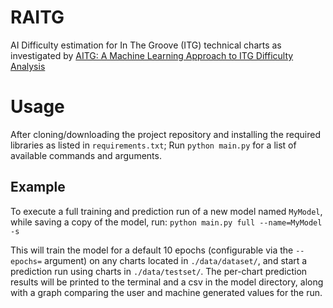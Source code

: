 # RAITG
AI Difficulty estimation for In The Groove (ITG) technical charts as investigated by [AITG: A Machine Learning Approach to ITG Difficulty Analysis](https://github.com/JaceITG/RAITG/blob/main/Report.pdf)

# Usage
After cloning/downloading the project repository and installing the required libraries as listed in `requirements.txt`;
Run
`python main.py`
for a list of available commands and arguments.

## Example
To execute a full training and prediction run of a new model named `MyModel`, while saving a copy of the model, run:
`python main.py full --name=MyModel -s`

This will train the model for a default 10 epochs (configurable via the `--epochs=` argument) on any charts located in `./data/dataset/`, and start a prediction run using charts in `./data/testset/`.
The per-chart prediction results will be printed to the terminal and a csv in the model directory, along with a graph comparing the user and machine generated values for the run.

